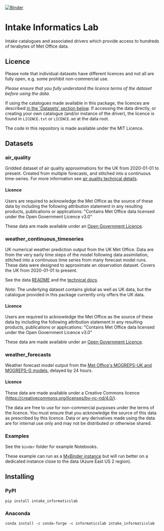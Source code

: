 [![Binder](https://mybinder.org/badge_logo.svg)](https://mybinder.org/v2/gh/informatics-lab/intake_informaticslab/HEAD?urlpath=%2Flab%2Ftree%2Fbinder%2FIntroduction.ipynb)


# Intake Informatics Lab

Intake catalogues and associated drivers which provide access to hundreds of terabytes of Met Office data.

## Licence

Please note that individual datasets have different licences and not all are fully open, e.g. some prohibit non-commercial use.

*Please ensure that you fully understand the licence terms of the dataset before using the data.*

If using the catalogues made available in this package, the licences are described [in the 'Datasets' section below](#datasets).
If accessing the data directly, or creating your own catalogue (and/or instance of the driver), the licence is found in `LICENCE.txt` or `LICENCE.md` at the data root.

The code in this repository is made available under the MIT Licence.

## Datasets

### air_quality

Gridded dataset of air quality approximations for the UK from 2020-01-01 to present. Created from multiple forecasts, and stitched into a continuous time-series. For more information see [air quality technical details](https://metdatasa.blob.core.windows.net/covid19-response/README_data_air_quality.html).

#### Licence
Users are required to acknowledge the Met Office as the source of these data by including the following attribution statement in any resulting products, publications or applications:
"Contains Met Office data licensed under the Open Government Licence v3.0"

These data are made available under an [Open Government Licence](http://www.nationalarchives.gov.uk/doc/open-government-licence/version/3/).

### weather_continuous_timeseries

UK numerical weather prediction output from the UK Met Office. Data are from the very early time steps of the model following data assimilation, stitched into a continuous time series from many forecast model runs. These data were designed to approximate an observation dataset. Covers the UK from 2020-01-01 to present.

See the data [README](https://metdatasa.blob.core.windows.net/covid19-response/README_data.html) and the [technical docs](https://metdatasa.blob.core.windows.net/covid19-response/README_data_processing.pdf).

*Note:* The underlying dataset contains global as well as UK data, but the catalogue provided in this package currently only offers the UK data.


#### Licence
Users are required to acknowledge the Met Office as the source of these data by including the following attribution statement in any resulting products, publications or applications:
"Contains Met Office data licensed under the Open Government Licence v3.0"

These data are made available under an [Open Government Licence](http://www.nationalarchives.gov.uk/doc/open-government-licence/version/3/).


### weather_forecasts

Weather forecast model output from the [Met Office's MOGREPS-UK and MOGREPS-G models](https://www.metoffice.gov.uk/research/weather/ensemble-forecasting/mogreps), delayed by 24 hours.

#### Licence
These data are made available under a Creative Commons licence (https://creativecommons.org/licenses/by-nc-nd/4.0/).

The data are free to use for non-commercial purposes under the terms of the licence.
You must ensure that you acknowledge the source of this data as prescribed by this licence.
Data or any derivatives made using the data are for internal use only and may not be distributed or otherwise shared.

### Examples
See the `binder` folder for example Notebooks. 

These example can run as a [MyBinder instance](https://mybinder.org/v2/gh/informatics-lab/intake_informaticslab/HEAD?urlpath=%2Flab%2Ftree%2Fbinder%2FIntroduction.ipynb) but will run better on a dedicated instance close to the data (Azure East US 2 region).

## Installing

### PyPI

```shell
pip install intake_informaticslab
```

### Anaconda

```shell
conda install -c conda-forge -c informaticslab intake_informaticslab
```
